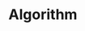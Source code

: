 ---
category: [algorithm] #Category ID.
hue: var(--c-themeHueRed) #Category hue. See note [1].
title: Algorithm #Category title.
description: 알고리즘 끄적끄적 공간..
---
